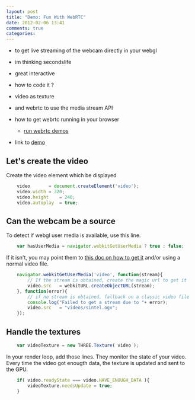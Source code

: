 ```yaml
---
layout: post
title: "Demo: Fun With WebRTC"
date: 2012-02-06 13:41
comments: true
categories: 
---
```


* to get live streaming of the webcam directly in your webgl
* im thinking secondslife
* great interactive
* how to code it ?
* video as texture
* and webrtc to use the media stream API


* how to get webrtc running in your browser
  * [run webrtc demos](http://www.webrtc.org/running-the-demos)
* link to [demo](/data/render-to-texture)


## Let's create the video
Create the video element which be displayed

```javascript
	video		= document.createElement('video');
	video.width	= 320;
	video.height	= 240;
	video.autoplay	= true;
```

## Can the webcam be a source

To detect if webgl user media is available, use this line.

```javascript
	var hasUserMedia = navigator.webkitGetUserMedia ? true : false;
```

If it isn't, you may point them to 
[this doc on how to get it](http://www.webrtc.org/running-the-demos)
and/or using a normal video file. 


```javascript
	navigator.webkitGetUserMedia('video', function(stream){
		// If the stream is obtained, create the magic url to get it
		video.src	= webkitURL.createObjectURL(stream);
	}, function(error){
		// if no stream is obtained, fallback on a classic video file
		console.log("Failed to get a stream due to "+ error);
		video.src	= "videos/sintel.ogv";
	});
```

## Handle the textures

```javascript
	var videoTexture = new THREE.Texture( video );
```

In your render loop, add those lines. They monitor the state of your video.
Every time the video got enougth data, the texture is updated and sent to
the GPU.

```javascript
	if( video.readyState === video.HAVE_ENOUGH_DATA ){
		videoTexture.needsUpdate = true;
	}
```


